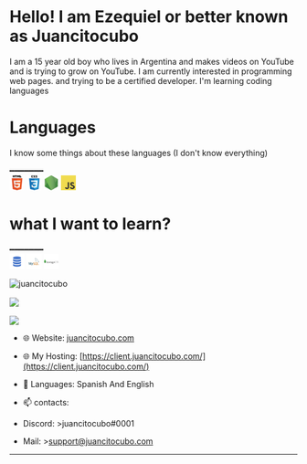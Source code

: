 <h1>Hello! I am Ezequiel or better known as Juancitocubo</h1>
I am a 15 year old boy who lives in Argentina and makes videos on YouTube and is trying to grow on YouTube. I am currently interested in programming web pages. and trying to be a certified developer. I'm learning coding languages
<div> </div>
		 <h1>Languages</h1>
		 I know some things about these languages ​​(I don't know everything)
		 <p>━━━━━━━<br />
			<b></b><img  alt="HTML5" width="26px" src="https://raw.githubusercontent.com/github/explore/80688e429a7d4ef2fca1e82350fe8e3517d3494d/topics/html/html.png" /></b>
			<b></b><img  alt="CSS3" width="26px" src="https://raw.githubusercontent.com/github/explore/80688e429a7d4ef2fca1e82350fe8e3517d3494d/topics/css/css.png" /></b>
			<b></b><img  alt="Node.js" width="26px" src="https://raw.githubusercontent.com/github/explore/80688e429a7d4ef2fca1e82350fe8e3517d3494d/topics/nodejs/nodejs.png" /></b>
			<b></b><img  alt="JavaScript" width="26px" src="https://raw.githubusercontent.com/github/explore/80688e429a7d4ef2fca1e82350fe8e3517d3494d/topics/javascript/javascript.png" /></b>
		
<h1>what I want to learn?</h1>
		 <p>━━━━━━━<br />
			<b></b><img  alt="SQL" width="26px" src="https://raw.githubusercontent.com/github/explore/80688e429a7d4ef2fca1e82350fe8e3517d3494d/topics/sql/sql.png" /></b>
			<b></b><img  alt="MySQL" width="26px" src="https://raw.githubusercontent.com/github/explore/80688e429a7d4ef2fca1e82350fe8e3517d3494d/topics/mysql/mysql.png" /></b>
			<b></b><img  alt="MongoDB" width="26px" src="https://raw.githubusercontent.com/github/explore/80688e429a7d4ef2fca1e82350fe8e3517d3494d/topics/mongodb/mongodb.png" /></b>
			<div> 

  <p> <img src="https://komarev.com/ghpvc/?username=juancitocubo" alt="juancitocubo" /> </p>
<p><img" src="https://github-readme-stats.vercel.app/api/top-langs/?username=juancitocubo&layout=compact&theme=dark"></p>
  
<p><img align="center" src="https://github-readme-stats.vercel.app/api?username=juancitocubo&show_icons=true&text_color=5baddf&icon_color=FFF&theme=tokyonight""></p>
<p><img align="center" s<p align="center"><img align="center" src="https://github-readme-stats.vercel.app/api/top-langs/?username=juancitocubo&layout=compact&text_color=5baddf&icon_color=FFF&theme=tokyonight""></p>
  
- 🌐 Website: [juancitocubo.com](https://juancitocubo.com/)
- 🌐 My Hosting: [https://client.juancitocubo.com/](https://client.juancitocubo.com/)
  
- 💬 Languages: Spanish And English
  
- 📫 contacts:
- Discord:  >juancitocubo#0001
- Mail: >support@juancitocubo.com  
-------------------------------------------------
